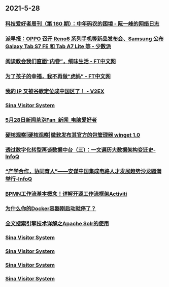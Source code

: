 
## 2021-5-28

### [科技爱好者周刊（第 160 期）：中年码农的困境 - 阮一峰的网络日志](http://www.ruanyifeng.com/blog/2021/05/weekly-issue-160.html)

### [派早报：OPPO 召开 Reno6 系列手机等新品发布会、Samsung 公布 Galaxy Tab S7 FE 和 Tab A7 Lite 等 - 少数派](https://sspai.com/post/66897)

### [阅读教会我们直面“内卷”，细味生活 - FT中文网](http://www.ftchinese.com/story/001092613)

### [为了孩子的幸福，我不再做“虎妈” - FT中文网](http://www.ftchinese.com/story/001092581)

### [我的 IP 又被谷歌定位成中国区了！ - V2EX](https://www.v2ex.com/t/779506)

### [Sina Visitor System](https://weibo.com/2816125940/KhwQp9Ou1)

### [5月28日新闻茶泡Fan_新闻_电脑爱好者](https://www.cfan.com.cn/2021/0528/135210.shtml)

### [硬核观察|硬核观察|微软发布其官方的包管理器 winget 1.0](https://linux.cn/article-13434-1.html?utm_source=rss&utm_medium=rss)

### [透过数字化转型再谈数据中台（三）：一文遍历大数据架构变迁史-InfoQ](https://www.infoq.cn/article/P4mMBeVarMWb8kKsdM6M)

### [“产学合作，协同育人”——安谋中国集成电路人才发展趋势沙龙圆满举行-InfoQ](https://www.infoq.cn/article/eiMjIDAUI1xwU538ZZF0)

### [BPMN工作流基本概念！详解开源工作流框架Activiti](https://www.infoq.cn/article/fb592f5b29aba1798e5a957b0)

### [为什么你的Docker容器刚启动就停了？](https://www.infoq.cn/article/8acecf06b4cb20c578de44bed)

### [全文搜索引擎技术详解之Apache Solr的使用](https://www.infoq.cn/article/020cd16151f0cd454916f5ef8)

### [Sina Visitor System](https://weibo.com/1746173800/KhwYadrfs)

### [Sina Visitor System](https://weibo.com/1715118170/KhwYE20xS)

### [Sina Visitor System](https://weibo.com/1715118170/KhwAdE7mD)

### [Sina Visitor System](https://weibo.com/1715118170/Khwbsx5yN)